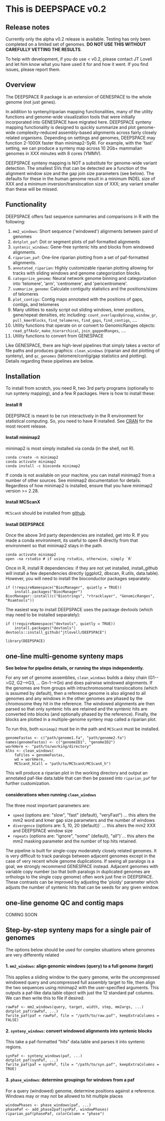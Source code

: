 
# This is DEEPSPACE v0.2

## Release notes

Currently only the alpha v0.2 release is available. Testing has only been completed on a limited set of genomes. **DO NOT USE THIS WITHOUT CAREFULLY VETTING THE RESULTS**. 

To help with development, if you do use < v0.2, please contact JT Lovell and let him know what you have used it for and how it went. If you find issues, please report them. 

## Overview 

The DEEPSPACE R package is an extension of GENESPACE to the whole genome (not just genes). 

In addition to synteny/riparian mapping functionalities, many of the utility functions and genome-wide visualization tools that were initially incorporated into GENESPACE have migrated here. 
DEEPSPACE synteny mapping functionality is designed to quickly summarize and plot genome-wide complexity-reduced assembly-based alignments across fairly closely related organisms. Depending on settings and genomes, DEEPSPACE may function 2-1000X faster than minimap2-SyRI. For example, with the 'fast' setting, we can produce a synteny map across 10 2Gb+ mammalian genomes in XXX minutes with 8 cores (YMMV). 

DEEPSPACE synteny mapping is NOT a substitute for genome-wide variant detection. The smallest SVs that can be detected are a function of the alignment window size and the gap join size parameters (see below). The defaults for these in the human genome result in a minimum INDEL size of XXX and a minimum inversion/translocation size of XXX; any variant smaller than these will be missed. 

## Functionality

DEEPSPACE offers fast sequence summaries and comparisons in R with the following:

1. `mm2_windows`: Short sequence ('windowed') alignments between paird of genomes
2. `dotplot_paf`: Dot or segment plots of paf-formatted alignments
3. `syntenic_windows`: Gene-free syntenic hits and blocks from windowed alignments. 
4. `riparian_paf`: One-line riparian plotting from a set of paf-formatted alignments.
5. `annotated_riparian`: Highly customizable riparian plotting allowing for tracks with sliding windows and genome categorization blocks.
6. `categorize_genome`: Neural network genome binning and categorization into 'telomere', 'arm', 'centromere', and 'pericentromere'. 
7. `summarize_genome`: Calculate contiguity statistics and the positions/sizes of telomeres
8. `plot_contigs`: Contig maps annotated with the positions of gaps, contigs, and telomeres
9. Many utilities to easily script out sliding windows, kmer positions, gene/repeat densities, etc including: `count_overlapsByGroup`, `window_gr`, `pull_kmerBlocks`, `find_telomeres`, `find_gaps`, `find_contigs`, ....
10. Utility functions that operate on or convert to GenomicRanges objects: `read_gffAsGr`, `make_hierarchical`, `join_gappedRanges`, ....
11. Utility functions to convert from GENESPACE

Like GENESPACE, there are high-level pipelines that simply takes a vector of file paths and produces graphics: `clean_windows` (riparian and dot plotting of synteny), and `qc_genomes` (telomere/contig/gap statistics and plotting). Details regarding these pipelines are below. 

## Installation

To install from scratch, you need R, two 3rd party programs (optionally to run synteny mapping), and a few R packages. Here is how to install these:

#### Install R

DEEPSPACE is meant to be run interactively in the R environment for statistical computing. So, you need to have R installed. See [CRAN](https://www.r-project.org/) for the most recent release. 

#### Install minimap2

minimap2 is most simply installed via conda (in the shell, not R).

```
conda create -n minimap2
conda activate minimap2
conda install -c bioconda minimap2 
```

If conda is not available on your machine, you can install minimap2 from a number of other sources. See minimap2 documentation for details.
Regardless of how minimap2 is installed, ensure that you have minimap2 version >= 2.28.

#### Install MCScanX

`MCScanX` should be installed from [github](https://github.com/wyp1125/MCScanX). 

#### Install DEEPSPACE

Once the above 3rd party dependencies are installed, get into R. If you made a conda environment, its useful to open R directly from that environment so that minimap2 stays in the path.

```
conda activate minimap2
open -na rstudio # if using rstudio, otherwise, simply `R`
```

Once in R, install R dependencies: if they are not yet installed, install_github will install a few dependencies directly (ggplot2, dbscan, R.utils, data.table). However, you will need to install the bioconductor packages separately:

```
if (!requireNamespace("BiocManager", quietly = TRUE))
    install.packages("BiocManager")
BiocManager::install(c("Biostrings", "rtracklayer", "GenomicRanges", "Rsamtools"))
```

The easiest way to install DEEPSPACE uses the package devtools (which may need to be installed separately):

```
if (!requireNamespace("devtools", quietly = TRUE))
    install.packages("devtools")
devtools::install_github("jtlovell/DEEPSPACE")

library(DEEPSPACE)
```

## one-line multi-genome synteny maps

**See below for pipeline details, or running the steps independently.**

For any set of genome assemblies, `clean_windows` builds a daisy chain (G1-->G2, G2-->G3, ... Gn-1-->Gn) and does pairwise windowed alignments. If the genomes are from groups with intrachromosomal translocations (which is assumed by default), then a reference genome is also aligned to all genomes and any windows in the other genomes are phased by the chromosome they hit in the reference. The windowed alignments are then parsed so that only syntenic hits are retained and the syntenic hits are converted into blocks (and optionally phased by the reference). Finally, the blocks are plotted in a multiple-genome synteny map called a riparian plot. 

To run this, both `minimap2` must be in the path and `MCScanX` must be installed. 

```
genomeFastas <- c("path/genome1.fa", "path/genome2.fa")
names(genomeFastas) <- c("genomeID1", "genomeID2")
workHere <- "path/to/working/directory"
blks <- clean_windows(
    faFiles = genomeFastas, 
    wd = workHere,
    MCScanX_hCall = "path/to/MCScanX/MCScanX_h")
```

This will produce a riparian plot in the working directory and output an annotated paf-like data.table that can then be passed into `riparian_paf` for further customization. 

#### considerations when running `clean_windows`

The three most important parameters are:

- `speed` (options are: "slow", "fast" (default), "veryFast") ... this alters the mm2 word and kmer gap size parameters and the number of windows
- `divergence` (options are: 5, 10, 20 (default))` ... this alters the mm2 XXX and DEEPSPACE window size 
- `repeats` (options are: "ignore", "some" (default), "all")`... this alters the mm2 masking parameter and the number of top hits retained. 

The pipeline is built for single-copy moderately closely related genomes. It is very difficult to track paralogs between adjacent genomes except in the case of very recent whole genome duplications. If seeing all paralogs is a goal, we strongly recommend GENESPACE instead. Adjacent genomes with variable copy number (so that both paralogs in duplicated genomes are orthologs to the single copy genome) often work just fine in DEEPSPACE. These contrasts can be improved by adjusting the 'ploidy' parameter which adjusts the number of syntenic hits that can be seeds for any given window. 

## one-line genome QC and contig maps

COMING SOON



## Step-by-step synteny maps for a single pair of genomes

The options below should be used for complex situations where genomes are very differently related

#### 1. `mm2_windows`: align genomic windows (query) to a full genome (target)

This applies a sliding window to the query genome, write the uncompressed windowed query and uncompressed full assembly target to file, then align the two sequences using minimap2 with the user-specified arguments. This outputs a paf-like data.table object with just the 12 standard paf columns. We can then write this to file if desired. 

```
rawPaf <- mm2_windows(query, target, width, step, mm2args, ...)
dotplot_paf(rawPaf, ...)
fwrite_paf(paf = rawPaf, file = "/path/to/raw.paf", keepExtraColumns = FALSE)
```

#### 2. `synteny_windows`: convert windowed alignments into syntenic blocks

This take a paf-formatted "hits" data.table and parses it into syntenic regions. 

```
synPaf <- synteny_windows(paf, ...)
dotplot_paf(synPaf, ...)
fwrite_paf(paf = synPaf, file = "/path/to/syn.paf", keepExtraColumns = TRUE)
```

#### 3. `phase_windows`: determine groupings for windows from a paf

For a query (windowed) genome, determine positions against a reference. Windows may or may not be allowed to hit multiple places

```
windowPhases <- phase_windows(paf, ...)
phasePaf <- add_phase2paf(synPaf, windowPhases)
riparian_paf(phasePaf, colorColumn = "phase")
```
